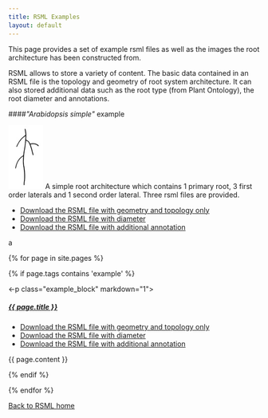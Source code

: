 ```yaml
---
title: RSML Examples
layout: default
---
```


This page provides a set of example rsml files as well as the images the root architecture has been constructed from.

RSML allows to store a variety of content. The basic data contained in an RSML file is the topology and geometry of root system architecture. It can also stored additional data such as the root type (from Plant Ontology), the root diameter and annotations.

####*"Arabidopsis simple"* example

[![arabidopsis-simple](/images/examples/arabidopsis_simple_tb.jpg)](images/examples/arabidopsis_simple.tif)
A simple root architecture which contains 1 primary root, 3 first order laterals and 1 second order lateral. Three rsml files are provided.


  - [Download the RSML file with geometry and topology only](images/examples/arabidopsis_simple.rsml)
  - [Download the RSML file with diameter](images/examples/arabidopsis_simple_with_diameter.rsml)
  - [Download the RSML file with additional annotation](images/examples/arabidopsis_simple_annotation.rsml)

 a
  
  {% for page in site.pages %}
  
  {% if page.tags contains 'example' %}
  
  <-p class="example_block" markdown="1">
  <a href="{{ page.url }}"> <h5> {{ page.title }} </h5> </a>
  
  <ul>
  <li><a href="images/examples/arabidopsis_simple.rsml">Download the RSML file with geometry and topology only</a></li>
  <li><a href="images/examples/arabidopsis_simple_with_diameter.rsml">Download the RSML file with diameter</a></li>
  <li><a href="images/examples/arabidopsis_simple_annotation.rsml">Download the RSML file with additional annotation</a></li>
  </ul>

  {{ page.content }}  
  
  </p>
  
  {% endif %}
  
  {% endfor %}

[Back to RSML home](index)